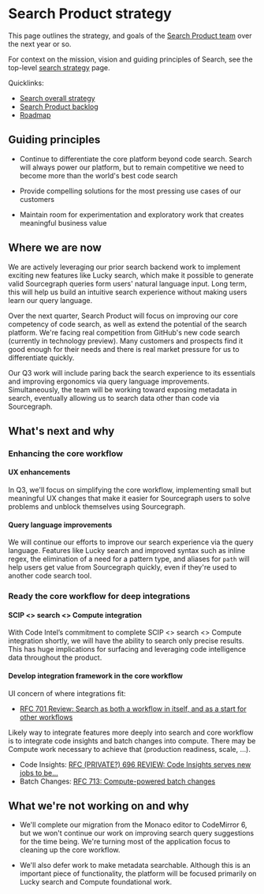 # Search Product strategy

This page outlines the strategy, and goals of the [Search Product team](../../../departments/engineering/teams/search/product.md) over the next year or so.

For context on the mission, vision and guiding principles of Search, see the top-level [search strategy](index.md) page.

Quicklinks:

- [Search overall strategy](../index.md)
- [Search Product backlog](https://github.com/sourcegraph/sourcegraph/issues?q=is%3Aopen+is%3Aissue+label%3Ateam%2Fsearch-product/)
- [Roadmap](https://github.com/orgs/sourcegraph/projects/214/views/34?filterQuery=owning-org%3A%22Code+Graph%22+type%3ARoadmap+owning-team%3A%22Search+product%22)

## Guiding principles

- Continue to differentiate the core platform beyond code search. Search will always power our platform, but to remain competitive we need to become more than the world's best code search

- Provide compelling solutions for the most pressing use cases of our customers

- Maintain room for experimentation and exploratory work that creates meaningful business value

## Where we are now
We are actively leveraging our prior search backend work to implement exciting new features like Lucky search, which make it possible to generate valid Sourcegraph queries form users' natural language input. Long term, this will help us build an intuitive search experience without making users learn our query language.

Over the next quarter, Search Product will focus on improving our core competency of code search, as well as extend the potential of the search platform. We're facing real competition from GitHub's new code search (currently in technology preview). Many customers and prospects find it good enough for their needs and there is real market pressure for us to differentiate quickly.

Our Q3 work will include paring back the search experience to its essentials and improving ergonomics via query language improvements. Simultaneously, the team will be working toward exposing metadata in search, eventually allowing us to search data other than code via Sourcegraph. 

## What's next and why

### Enhancing the core workflow

#### UX enhancements
In Q3, we'll focus on simplifying the core workflow, implementing small but meaningful UX changes that make it easier for Sourcegraph users to solve problems and unblock themselves using Sourcegraph.

#### Query language improvements
We will continue our efforts to improve our search experience via the query language. Features like Lucky search and improved syntax such as inline regex, the elimination of a need for a pattern type, and aliases for `path` will help users get value from Sourcegraph quickly, even if they're used to another code search tool.

### Ready the core workflow for deep integrations

#### SCIP <> search <> Compute integration
With Code Intel’s commitment to complete SCIP <> search <> Compute integration shortly, we will have the ability to search only precise results. This has huge implications for surfacing and leveraging code intelligence data throughout the product.

#### Develop integration framework in the core workflow
UI concern of where integrations fit:
-  [RFC 701 Review: Search as both a workflow in itself, and as a start for other workflows](https://docs.google.com/document/d/1Np081Iuezi-ZCzEJT5VkJNBDKF-Po-Xbz4M5_QJLH2Y/edit#heading=h.trqab8y0kufp)

Likely way to integrate features more deeply into search and core workflow is to integrate code insights and batch changes into compute. There may be Compute work necessary to achieve that (production readiness, scale, …).
- Code Insights: [RFC (PRIVATE?) 696 REVIEW: Code Insights serves new jobs to be...](https://docs.google.com/document/u/0/d/1Vktm_9CtSoF8zjye5YwCrfaLm8srktf0fccbM-3bcOA/edit)
- Batch Changes: [RFC 713: Compute-powered batch changes](https://docs.google.com/document/u/0/d/1c9vGgSfh35HNzhPSMltgVkMA9B1NO4QF5GgZwFlt5Ys/edit)

## What we're not working on and why
- We'll complete our migration from the Monaco editor to CodeMirror 6, but we won't continue our work on improving search query suggestions for the time being. We're turning most of the application focus to cleaning up the core workflow.

- We'll also defer work to make metadata searchable. Although this is an important piece of functionality, the platform will be focused primarily on Lucky search and Compute foundational work.